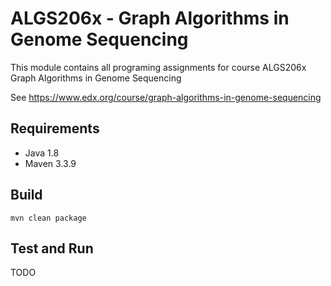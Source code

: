 # ALGS206x - Graph Algorithms in Genome Sequencing
This module contains all programing assignments for course ALGS206x Graph Algorithms in Genome Sequencing

See https://www.edx.org/course/graph-algorithms-in-genome-sequencing

## Requirements
* Java 1.8
* Maven 3.3.9

## Build
```shell script
mvn clean package
```

## Test and Run

TODO
